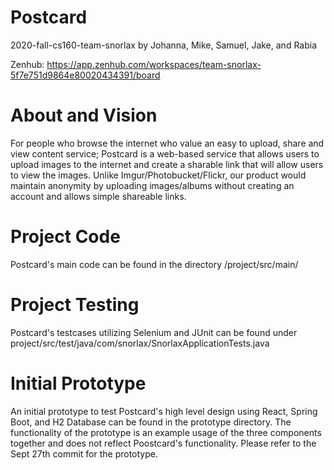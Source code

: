 # Postcard
2020-fall-cs160-team-snorlax
by Johanna, Mike, Samuel, Jake, and Rabia

Zenhub:
https://app.zenhub.com/workspaces/team-snorlax-5f7e751d9864e80020434391/board

# About and Vision
For people who browse the internet who value an easy to upload, share and view content service; Postcard is a web-based service that allows users to upload images to the internet and create a sharable link that will allow users to view the images. Unlike Imgur/Photobucket/Flickr, our product would maintain anonymity by uploading images/albums without creating an account and allows simple shareable links. 

# Project Code
Postcard's main code can be found in the directory /project/src/main/

# Project Testing
Postcard's testcases utilizing Selenium and JUnit can be found under project/src/test/java/com/snorlax/SnorlaxApplicationTests.java

# Initial Prototype
An initial prototype to test Postcard's high level design using React, Spring Boot, and H2 Database can be found in the prototype directory. The functionality of the prototype is an example usage of the three components together and does not reflect Poostcard's functionality. Please refer to the Sept 27th commit for the prototype.
